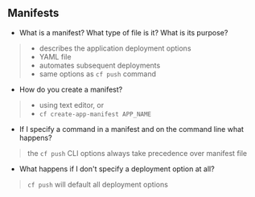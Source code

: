 ## Manifests

- What is a manifest? What type of file is it? What is its purpose?

> - describes the application deployment options
> - YAML file
> - automates subsequent deployments
> - same options as `cf push` command

- How do you create a manifest?

> - using text editor, or
> - `cf create-app-manifest APP_NAME`

- If I specify a command in a manifest and on the command line what happens?

> the `cf push` CLI options always take precedence over manifest file

- What happens if I don't specify a deployment option at all?

> `cf push` will default all deployment options
